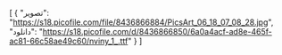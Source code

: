 [
  {
    "تصویر": "https://s18.picofile.com/file/8436866884/PicsArt_06_18_07_08_28.jpg",
    "دانلود": "https://s18.picofile.com/d/8436866850/6a0a4acf-ad8e-465f-ac81-66c58ae49c60/nviny_1_.ttf"
  }
]
